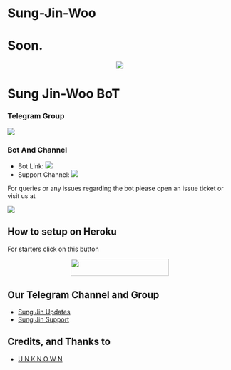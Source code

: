 # Sung-Jin-Woo
# Soon.

<p align="center">
  <img src="https://telegra.ph/file/7046fa7136dd54b6fe668.jpg">
</p>

# Sung Jin-Woo BoT

### Telegram Group
<p align="left">
<a href="https://t.me/SungJinSupport" alt="Telegram!"> <img src="https://aleen42.github.io/badges/src/telegram.svg" /> </a>

### Bot And Channel 
* Bot Link:  <a href="http://t.me/SungJinRobot" alt=" Sung Jin-Woo "> <img src="https://img.shields.io/badge/Sung%20Jin--Woo-Bot-green" /> </a>
* Support Channel: <a  href="https://t.me/SungJinSupport" alt="Help Centre Logs"> <img  src= "https://img.shields.io/badge/Sung%20Jin%20-Updates-green" /> </a>



For queries or any issues regarding the bot please open an issue ticket or visit us at <p align="left">
<a href="https://t.me/SungJinSupport" alt="Telegram!"> <img src="https://aleen42.github.io/badges/src/telegram.svg" /> </a>

## How to setup on Heroku 
For starters click on this button 

<p align="center"><a href="https://heroku.com/deploy?template=https://github.com/Unknown-San/Sung-Jin-woo"> <img src="https://img.shields.io/badge/Deploy%20To%20Heroku-black?style=for-the-badge&logo=heroku" width="220" height="38.45"/></a></p>


## Our Telegram Channel and Group

* [Sung Jin Updates](https://telegram.dog/SungJinUpdates)
* [Sung Jin Support](https://telegram.dog/SungJinSupport)

## Credits, and Thanks to 
*   [U N K N O W N](https://telegram.dog/XtheAnonymous)







